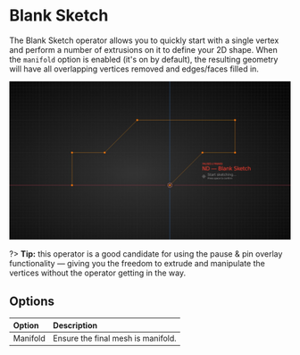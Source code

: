 # Blank Sketch

The Blank Sketch operator allows you to quickly start with a single vertex and perform a number of extrusions on it to define your 2D shape. When the `manifold` option is enabled (it's on by default), the resulting geometry will have all overlapping vertices removed and edges/faces filled in.

![Blank Sketch Operator](../_media/blank-sketch-out.jpg ':size=800')

?> **Tip:** this operator is a good candidate for using the pause & pin overlay functionality — giving you the freedom to extrude and manipulate the vertices without the operator getting in the way.

## Options

| Option | Description |
| :------ | :----------- |
| Manifold | Ensure the final mesh is manifold. |